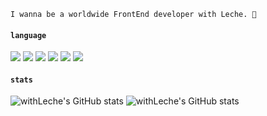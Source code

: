 
```
I wanna be a worldwide FrontEnd developer with Leche. 🐺
```

#### `language`
<img src="https://img.shields.io/badge/HTML-orangered?style=flat-square&logo=html5&logoColor=white"/> <img src="https://img.shields.io/badge/CSS-blue?style=flat-square&logo=css3&logoColor=white"/> <img src="https://img.shields.io/badge/JavaScript-yellow?style=flat-square&logo=javascript&logoColor=white"/> <img src="https://img.shields.io/badge/jQuery-darkblue?style=flat-square&logo=jquery&logoColor=white"/> <img src="https://img.shields.io/badge/Bootstrap-purple?style=flat-square&logo=bootstrap&logoColor=white"/> <img src="https://img.shields.io/badge/Sass-pink?style=flat-square&logo=sass&logoColor=white"/> 
#### `stats`
![withLeche's GitHub stats](https://github-readme-stats.vercel.app/api?username=withLeche&theme=tokyonight&show_icons=true) ![withLeche's GitHub stats](https://github-readme-stats.vercel.app/api/top-langs/?username=withLeche&theme=tokyonight&show_icons=true)
